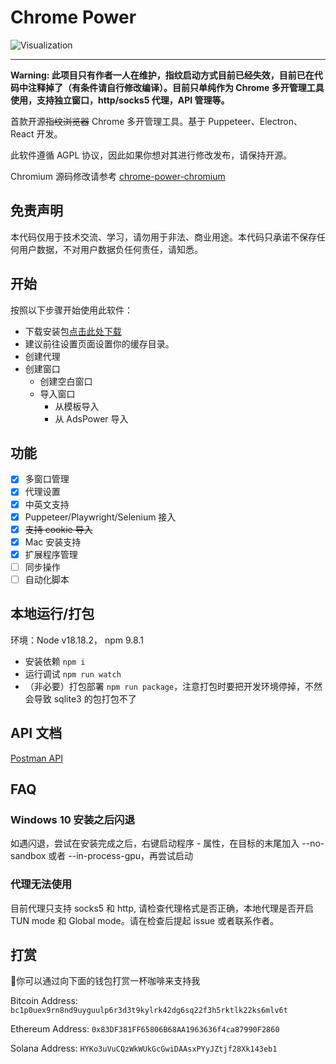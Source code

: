# Chrome Power

![Visualization](pic.png)

---

**Warning: 此项目只有作者一人在维护，指纹启动方式目前已经失效，目前已在代码中注释掉了（有条件请自行修改编译）。目前只单纯作为 Chrome 多开管理工具使用，支持独立窗口，http/socks5 代理，API 管理等。**

首款开源~~指纹浏览器~~ Chrome 多开管理工具。基于 Puppeteer、Electron、React 开发。

此软件遵循 AGPL 协议，因此如果你想对其进行修改发布，请保持开源。

Chromium 源码修改请参考 [chrome-power-chromium](https://github.com/zmzimpl/chrome-power-chromium)

## 免责声明

本代码仅用于技术交流、学习，请勿用于非法、商业用途。本代码只承诺不保存任何用户数据，不对用户数据负任何责任，请知悉。

## 开始

按照以下步骤开始使用此软件：

- 下载安装包[点击此处下载](https://github.com/zmzimpl/chrome-power-app/releases)
- 建议前往设置页面设置你的缓存目录。
- 创建代理
- 创建窗口
  - 创建空白窗口
  - 导入窗口
    - 从模板导入
    - 从 AdsPower 导入

## 功能

- [x] 多窗口管理
- [x] 代理设置
- [x] 中英文支持
- [x] Puppeteer/Playwright/Selenium 接入
- [x] ~~支持 cookie 导入~~
- [x] Mac 安装支持
- [x] 扩展程序管理
- [ ] 同步操作
- [ ] 自动化脚本

## 本地运行/打包

环境：Node v18.18.2， npm 9.8.1

- 安装依赖 `npm i`
- 运行调试 `npm run watch`
- （非必要）打包部署 `npm run package`，注意打包时要把开发环境停掉，不然会导致 sqlite3 的包打包不了

## API 文档

[Postman API](https://documenter.getpostman.com/view/25586363/2sA3BkdZ61#intro)

## FAQ

### Windows 10 安装之后闪退

如遇闪退，尝试在安装完成之后，右键启动程序 - 属性，在目标的末尾加入 --no-sandbox 或者 --in-process-gpu，再尝试启动

### 代理无法使用

目前代理只支持 socks5 和 http, 请检查代理格式是否正确，本地代理是否开启 TUN mode 和 Global mode。请在检查后提起 issue 或者联系作者。

## 打赏

🙌你可以通过向下面的钱包打赏一杯咖啡来支持我

Bitcoin Address: `bc1p0uex9rn8nd9uyguulp6r3d3t9kylrk42dg6sq22f3h5rktlk22ks6mlv6t`

Ethereum Address: `0x83DF381FF65806B68AA1963636f4ca87990F2860`

Solana Address: `HYKo3uVuCQzWkWUkGcGwiDAAsxPYyJZtjf28Xk143eb1`
